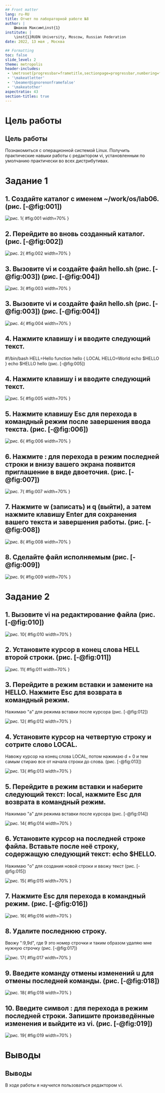 ```yaml
---
## Front matter
lang: ru-RU
title: Отчет по лабораторной работе №8
author: |
	Шмаков Максим\inst{1}
institute: |
	\inst{1}RUDN University, Moscow, Russian Federation
date: 2022, 13 мая , Москва

## Formatting
toc: false
slide_level: 2
theme: metropolis
header-includes: 
 - \metroset{progressbar=frametitle,sectionpage=progressbar,numbering=fraction}
 - '\makeatletter'
 - '\beamer@ignorenonframefalse'
 - '\makeatother'
aspectratio: 43
section-titles: true
---
```


# Цель работы

## Цель работы

Познакомиться с операционной системой Linux. Получить практические навыки работы с редактором vi, установленным по умолчанию практически во всех дистрибутивах.

# Задание 1

## 1. Создайте каталог с именем ~/work/os/lab06. (рис. [-@fig:001])

![рис. 1](image/Screenshot_1.png){ #fig:001 width=70% }

## 2. Перейдите во вновь созданный каталог. (рис. [-@fig:002])

![рис. 2](image/Screenshot_2.png){ #fig:002 width=70% }

## 3. Вызовите vi и создайте файл hello.sh (рис. [-@fig:003]) (рис. [-@fig:004])

![рис. 3](image/Screenshot_8.png){ #fig:003 width=70% }

## 3. Вызовите vi и создайте файл hello.sh (рис. [-@fig:003]) (рис. [-@fig:004])

![рис. 4](image/Screenshot_3.png){ #fig:004 width=70% }

## 4. Нажмите клавишу i и вводите следующий текст.
 #!/bin/bash
 HELL=Hello
 function hello {
 LOCAL HELLO=World
 echo $HELLO
 }
 echo $HELLO
 hello
  (рис. [-@fig:005])

## 4. Нажмите клавишу i и вводите следующий текст.

![рис. 5](image/Screenshot_4.png){ #fig:005 width=70% }

## 5. Нажмите клавишу Esc для перехода в командный режим после завершения ввода текста. (рис. [-@fig:006])

![рис. 6](image/Screenshot_5.png){ #fig:006 width=70% }

## 6. Нажмите : для перехода в режим последней строки и внизу вашего экрана появится приглашение в виде двоеточия. (рис. [-@fig:007])

![рис. 7](image/Screenshot_6.png){ #fig:007 width=70% }

## 7. Нажмите w (записать) и q (выйти), а затем нажмите клавишу Enter для сохранения вашего текста и завершения работы. (рис. [-@fig:008])

![рис. 8](image/Screenshot_7.png){ #fig:008 width=70% }

## 8. Сделайте файл исполняемым (рис. [-@fig:009])

![рис. 9](image/Screenshot_9.png){ #fig:009 width=70% }

# Задание 2

## 1. Вызовите vi на редактирование файла (рис. [-@fig:010])

![рис. 10](image/Screenshot_8.png){ #fig:010 width=70% }

## 2. Установите курсор в конец слова HELL второй строки. (рис. [-@fig:011])

![рис. 11](image/Screenshot_10.png){ #fig:011 width=70% }

## 3. Перейдите в режим вставки и замените на HELLO. Нажмите Esc для возврата в командный режим.

Нажимаю "a" для режима вставки после курсора  (рис. [-@fig:012])

![рис. 12](image/Screenshot_12.png){ #fig:012 width=70% }

## 4. Установите курсор на четвертую строку и сотрите слово LOCAL.

Навожу курсор на конец слова LOCAL, потом нажимаю d + 0 и тем самым стираю все от начала строки до слова. (рис. [-@fig:013])

![рис. 13](image/Screenshot_13.png){ #fig:013 width=70% }

## 5. Перейдите в режим вставки и наберите следующий текст: local, нажмите Esc для возврата в командный режим.

Нажимаю "a" для режима вставки после курсора (рис. [-@fig:014])

![рис. 14](image/Screenshot_14.png){ #fig:014 width=70% }

## 6. Установите курсор на последней строке файла. Вставьте после неё строку, содержащую следующий текст: echo $HELLO.

Нажимаю "o" для создания новой строки и ввожу текст  (рис. [-@fig:015])

![рис. 15](image/Screenshot_16.png){ #fig:015 width=70% }

## 7. Нажмите Esc для перехода в командный режим. (рис. [-@fig:016])

![рис. 16](image/Screenshot_17.png){ #fig:016 width=70% }

## 8. Удалите последнюю строку.

Ввожу ":9,9d", где 9 это номер строчки и таким образом удаляю мне нужную строчку (рис. [-@fig:017])

![рис. 17](image/Screenshot_18.png){ #fig:017 width=70% }

## 9. Введите команду отмены изменений u для отмены последней команды. (рис. [-@fig:018])

![рис. 18](image/Screenshot_19.png){ #fig:018 width=70% }

## 10. Введите символ : для перехода в режим последней строки. Запишите произведённые изменения и выйдите из vi. (рис. [-@fig:019])

![рис. 19](image/Screenshot_20.png){ #fig:019 width=70% }

# Выводы

## Выводы

В ходе работы я научился пользоваться редактором vi.


